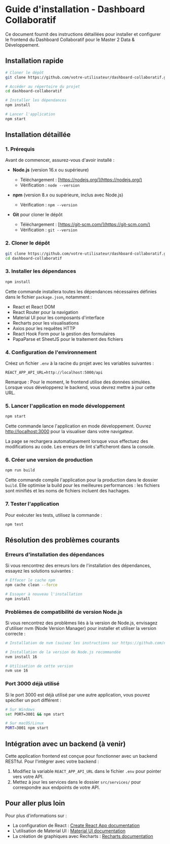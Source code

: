 # Guide d'installation - Dashboard Collaboratif

Ce document fournit des instructions détaillées pour installer et configurer le frontend du Dashboard Collaboratif pour le Master 2 Data & Développement.

## Installation rapide

```bash
# Cloner le dépôt
git clone https://github.com/votre-utilisateur/dashboard-collaboratif.git

# Accéder au répertoire du projet
cd dashboard-collaboratif

# Installer les dépendances
npm install

# Lancer l'application
npm start
```

## Installation détaillée

### 1. Prérequis

Avant de commencer, assurez-vous d'avoir installé :

- **Node.js** (version 16.x ou supérieure)
  - Téléchargement : [https://nodejs.org/](https://nodejs.org/)
  - Vérification : `node --version`

- **npm** (version 8.x ou supérieure, inclus avec Node.js)
  - Vérification : `npm --version`

- **Git** pour cloner le dépôt
  - Téléchargement : [https://git-scm.com/](https://git-scm.com/)
  - Vérification : `git --version`

### 2. Cloner le dépôt

```bash
git clone https://github.com/votre-utilisateur/dashboard-collaboratif.git
cd dashboard-collaboratif
```

### 3. Installer les dépendances

```bash
npm install
```

Cette commande installera toutes les dépendances nécessaires définies dans le fichier `package.json`, notamment :

- React et React DOM
- React Router pour la navigation
- Material UI pour les composants d'interface
- Recharts pour les visualisations
- Axios pour les requêtes HTTP
- React Hook Form pour la gestion des formulaires
- PapaParse et SheetJS pour le traitement des fichiers

### 4. Configuration de l'environnement

Créez un fichier `.env` à la racine du projet avec les variables suivantes :

```
REACT_APP_API_URL=http://localhost:5000/api
```

Remarque : Pour le moment, le frontend utilise des données simulées. Lorsque vous développerez le backend, vous devrez mettre à jour cette URL.

### 5. Lancer l'application en mode développement

```bash
npm start
```

Cette commande lance l'application en mode développement. Ouvrez [http://localhost:3000](http://localhost:3000) pour la visualiser dans votre navigateur.

La page se rechargera automatiquement lorsque vous effectuez des modifications au code. Les erreurs de lint s'afficheront dans la console.

### 6. Créer une version de production

```bash
npm run build
```

Cette commande compile l'application pour la production dans le dossier `build`. Elle optimise la build pour les meilleures performances : les fichiers sont minifiés et les noms de fichiers incluent des hachages.

### 7. Tester l'application

Pour exécuter les tests, utilisez la commande :

```bash
npm test
```

## Résolution des problèmes courants

### Erreurs d'installation des dépendances

Si vous rencontrez des erreurs lors de l'installation des dépendances, essayez les solutions suivantes :

```bash
# Effacer le cache npm
npm cache clean --force

# Essayer à nouveau l'installation
npm install
```

### Problèmes de compatibilité de version Node.js

Si vous rencontrez des problèmes liés à la version de Node.js, envisagez d'utiliser nvm (Node Version Manager) pour installer et utiliser la version correcte :

```bash
# Installation de nvm (suivez les instructions sur https://github.com/nvm-sh/nvm)

# Installation de la version de Node.js recommandée
nvm install 16

# Utilisation de cette version
nvm use 16
```

### Port 3000 déjà utilisé

Si le port 3000 est déjà utilisé par une autre application, vous pouvez spécifier un port différent :

```bash
# Sur Windows
set PORT=3001 && npm start

# Sur macOS/Linux
PORT=3001 npm start
```

## Intégration avec un backend (à venir)

Cette application frontend est conçue pour fonctionner avec un backend RESTful. Pour l'intégrer avec votre backend :

1. Modifiez la variable `REACT_APP_API_URL` dans le fichier `.env` pour pointer vers votre API.
2. Mettez à jour les services dans le dossier `src/services/` pour correspondre aux endpoints de votre API.

## Pour aller plus loin

Pour plus d'informations sur :

- La configuration de React : [Create React App documentation](https://facebook.github.io/create-react-app/docs/getting-started)
- L'utilisation de Material UI : [Material UI documentation](https://mui.com/getting-started/usage/)
- La création de graphiques avec Recharts : [Recharts documentation](https://recharts.org/en-US/guide)
